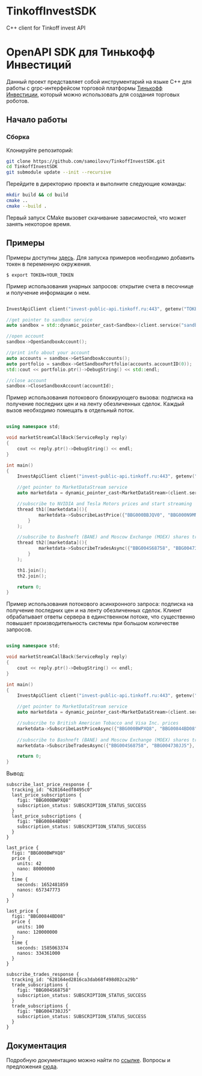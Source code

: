 # TinkoffInvestSDK
C++ client for Tinkoff invest API

# OpenAPI SDK для Тинькофф Инвестиций

Данный проект представляет собой инструментарий на языке C++ для работы с grpc-интерфейсом торговой
платформы [Тинькофф Инвестиции](https://www.tinkoff.ru/invest/), который можно
использовать для создания торговых роботов.

## Начало работы

### Сборка

Клонируйте репозиторий:

```bash
git clone https://github.com/samoilovv/TinkoffInvestSDK.git
cd TinkoffInvestSDK
git submodule update --init --recursive
``` 

Перейдите в директорию проекта и выполните следующие команды:

```bash
mkdir build && cd build
cmake ..
cmake --build .
``` 
Первый запуск CMake вызовет скачивание зависимостей, что может занять некоторое время. 

## Примеры

Примеры доступны [здесь](https://github.com/samoilovv/TinkoffInvestSDK/tree/main/samples). Для запуска примеров необходимо добавить токен в переменную окружения.

<!-- termynal -->

```
$ export TOKEN=YOUR_TOKEN
```

Пример использования унарных запросов: открытие счета в песочнице и получение информации о нем.

```cpp

InvestApiClient сlient("invest-public-api.tinkoff.ru:443", getenv("TOKEN"));

//get pointer to sandbox service
auto sandbox = std::dynamic_pointer_cast<Sandbox>(сlient.service("sandbox"));

//open account
sandbox->OpenSandboxAccount();

//print info about your account
auto accounts = sandbox->GetSandboxAccounts();
auto portfolio = sandbox->GetSandboxPortfolio(accounts.accountID(0));
std::cout << portfolio.ptr()->DebugString() << std::endl;

//close account
sandbox->CloseSandboxAccount(accountId);

```


Пример использования потокового блокирующего вызова: подписка на получение последних цен и на ленту обезличенных сделок. Каждый вызов необходимо помещать в отдельный поток.

```cpp

using namespace std;

void marketStreamCallBack(ServiceReply reply)
{
    cout << reply.ptr()->DebugString() << endl;
}

int main()
{    
    InvestApiClient client("invest-public-api.tinkoff.ru:443", getenv("TOKEN"));

    //get pointer to MarketDataStream service
    auto marketdata = dynamic_pointer_cast<MarketDataStream>(client.service("marketdatastream"));

    //subscribe to NVIDIA and Tesla Motors prices and start streaming
    thread th1([marketdata](){
            marketdata->SubscribeLastPrice({"BBG000BBJQV0", "BBG000N9MNX3"}, marketStreamCallBack);
        }
    );

    //subscribe to Bashneft (BANE) and Moscow Exchange (MOEX) shares transactions and start streaming
    thread th2([marketdata](){
            marketdata->SubscribeTradesAsync({"BBG004S68758", "BBG004730JJ5"}, marketStreamCallBack);
        }
    );

    th1.join();
    th2.join();

    return 0;
}

```

Пример использования потокового асинхронного запроса: подписка на получение последних цен и на ленту обезличенных сделок. Клиент обрабатывает ответы сервера в единственном потоке, что существенно повышает производительность системы при большом количестве запросов. 

```cpp

using namespace std;

void marketStreamCallBack(ServiceReply reply)
{
    cout << reply.ptr()->DebugString() << endl;
}

int main()
{
    InvestApiClient сlient("invest-public-api.tinkoff.ru:443", getenv("TOKEN"));

    //get pointer to MarketDataStream service
    auto marketdata = dynamic_pointer_cast<MarketDataStream>(сlient.service("marketdatastream"));

    //subscribe to British American Tobacco and Visa Inc. prices 
    marketdata->SubscribeLastPriceAsync({"BBG000BWPXQ8", "BBG00844BD08"}, marketStreamCallBack);
    
    //subscribe to Bashneft (BANE) and Moscow Exchange (MOEX) shares transactions
    marketdata->SubscribeTradesAsync({"BBG004S68758", "BBG004730JJ5"}, marketStreamCallBack);    

    return 0;
}

```

Вывод:

<!-- termynal -->

```
subscribe_last_price_response {
  tracking_id: "628164edf8495c0"
  last_price_subscriptions {
    figi: "BBG000BWPXQ8"
    subscription_status: SUBSCRIPTION_STATUS_SUCCESS
  }
  last_price_subscriptions {
    figi: "BBG00844BD08"
    subscription_status: SUBSCRIPTION_STATUS_SUCCESS
  }
}

last_price {
  figi: "BBG000BWPXQ8"
  price {
    units: 42
    nano: 80000000
  }
  time {
    seconds: 1652481859
    nanos: 657347773
  }
}

last_price {
  figi: "BBG00844BD08"
  price {
    units: 100
    nano: 120000000
  }
  time {
    seconds: 1585063374
    nanos: 334361000
  }
}

subscribe_trades_response {
  tracking_id: "628164ed2816ca3dab68f498d02ca29b"
  trade_subscriptions {
    figi: "BBG004S68758"
    subscription_status: SUBSCRIPTION_STATUS_SUCCESS
  }
  trade_subscriptions {
    figi: "BBG004730JJ5"
    subscription_status: SUBSCRIPTION_STATUS_SUCCESS
  }
}
```

## Документация

Подробную документацию можно найти по [ссылке](https://samoilovv.github.io/TinkoffInvestSDK/). Вопросы и предложения [сюда](https://github.com/samoilovv/TinkoffInvestSDK/issues).

